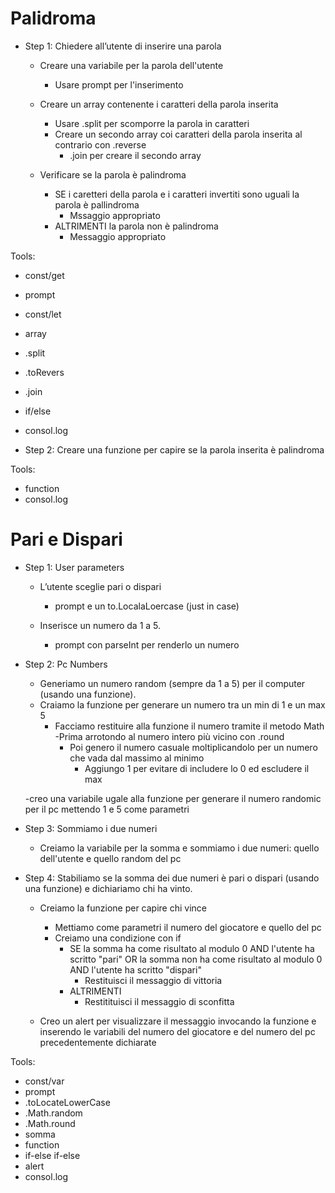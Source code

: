 # Palidroma
- Step 1: Chiedere all’utente di inserire una parola 
    - Creare una variabile per la parola dell'utente
        - Usare prompt per l'inserimento

     - Creare un array contenente i caratteri della parola inserita
        - Usare .split per scomporre la parola in caratteri
        - Creare un secondo array coi caratteri della parola inserita al contrario con .reverse
            - .join per creare il secondo array
    
    - Verificare se la parola è palindroma
        - SE i caretteri della parola e i caratteri invertiti sono uguali la parola è pallindroma
            - Mssaggio appropriato
        - ALTRIMENTI la parola non è palindroma
            - Messaggio appropriato

Tools:
- const/get
- prompt
- const/let
- array
- .split
- .toRevers
- .join
- if/else
- consol.log

- Step 2: Creare una funzione per capire se la parola inserita è palindroma





Tools:
- function
- consol.log



# Pari e Dispari
- Step 1: User parameters
    - L’utente sceglie pari o dispari 
        - prompt e un to.LocalaLoercase (just in case)

    - Inserisce un numero da 1 a 5.
        - prompt con parseInt per renderlo un numero

- Step 2: Pc Numbers
    - Generiamo un numero random (sempre da 1 a 5) per il computer (usando una funzione). 
     - Craiamo la funzione per generare un numero tra un min di 1 e un max 5
        - Facciamo restituire alla funzione il numero tramite il metodo Math 
            -Prima arrotondo al numero intero più vicino con .round
            - Poi genero il numero casuale moltiplicandolo per un numero che vada dal massimo al minimo
                - Aggiungo 1 per evitare di includere lo 0 ed escludere il max
    
    -creo una variabile ugale alla funzione per generare il numero randomic per il pc mettendo 1 e 5 come parametri

- Step 3: Sommiamo i due numeri 
    - Creiamo la variabile per la somma e sommiamo i due numeri: quello dell'utente e quello random del pc

- Step 4: Stabiliamo se la somma dei due numeri è pari o dispari (usando una funzione) e dichiariamo chi ha vinto.
    - Creiamo la funzione per capire chi vince
        - Mettiamo come parametri il numero del giocatore e quello del pc
        - Creiamo una condizione con if
            - SE la somma ha come risultato al modulo 0 AND l'utente ha scritto "pari" 
            OR la somma non ha come risultato al modulo 0 AND l'utente ha scritto "dispari"
                - Restituisci il messaggio di vittoria
            - ALTRIMENTI
                - Restitituisci il messaggio di sconfitta

    - Creo un alert per visualizzare il messaggio invocando la funzione e inserendo le variabili del numero del giocatore e  del numero del pc precedentemente dichiarate


Tools:
- const/var
- prompt
- .toLocateLowerCase
- .Math.random
- .Math.round
- somma
- function
- if-else if-else
- alert
- consol.log
